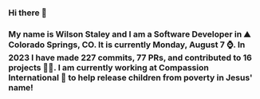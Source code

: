 ### Hi there 👋

### My name is Wilson Staley and I am a Software Developer in ⛰ Colorado Springs, CO.  It is currently Monday, August 7 ⌚. In 2023 I have made 227 commits, 77 PRs, and contributed to 16 projects 👨‍💻. I am currently working at Compassion International 🏢 to help release children from poverty in Jesus' name!
